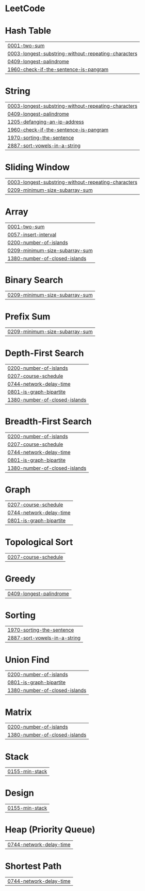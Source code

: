 # LeetCode


# Hash Table
|  |
| ------- |
| [0001-two-sum](https://github.com/AmanVerma2202/LeetCode/tree/master/0001-two-sum) |
| [0003-longest-substring-without-repeating-characters](https://github.com/AmanVerma2202/LeetCode/tree/master/0003-longest-substring-without-repeating-characters) |
| [0409-longest-palindrome](https://github.com/AmanVerma2202/LeetCode/tree/master/0409-longest-palindrome) |
| [1960-check-if-the-sentence-is-pangram](https://github.com/AmanVerma2202/LeetCode/tree/master/1960-check-if-the-sentence-is-pangram) |
# String
|  |
| ------- |
| [0003-longest-substring-without-repeating-characters](https://github.com/AmanVerma2202/LeetCode/tree/master/0003-longest-substring-without-repeating-characters) |
| [0409-longest-palindrome](https://github.com/AmanVerma2202/LeetCode/tree/master/0409-longest-palindrome) |
| [1205-defanging-an-ip-address](https://github.com/AmanVerma2202/LeetCode/tree/master/1205-defanging-an-ip-address) |
| [1960-check-if-the-sentence-is-pangram](https://github.com/AmanVerma2202/LeetCode/tree/master/1960-check-if-the-sentence-is-pangram) |
| [1970-sorting-the-sentence](https://github.com/AmanVerma2202/LeetCode/tree/master/1970-sorting-the-sentence) |
| [2887-sort-vowels-in-a-string](https://github.com/AmanVerma2202/LeetCode/tree/master/2887-sort-vowels-in-a-string) |
# Sliding Window
|  |
| ------- |
| [0003-longest-substring-without-repeating-characters](https://github.com/AmanVerma2202/LeetCode/tree/master/0003-longest-substring-without-repeating-characters) |
| [0209-minimum-size-subarray-sum](https://github.com/AmanVerma2202/LeetCode/tree/master/0209-minimum-size-subarray-sum) |
# Array
|  |
| ------- |
| [0001-two-sum](https://github.com/AmanVerma2202/LeetCode/tree/master/0001-two-sum) |
| [0057-insert-interval](https://github.com/AmanVerma2202/LeetCode/tree/master/0057-insert-interval) |
| [0200-number-of-islands](https://github.com/AmanVerma2202/LeetCode/tree/master/0200-number-of-islands) |
| [0209-minimum-size-subarray-sum](https://github.com/AmanVerma2202/LeetCode/tree/master/0209-minimum-size-subarray-sum) |
| [1380-number-of-closed-islands](https://github.com/AmanVerma2202/LeetCode/tree/master/1380-number-of-closed-islands) |
# Binary Search
|  |
| ------- |
| [0209-minimum-size-subarray-sum](https://github.com/AmanVerma2202/LeetCode/tree/master/0209-minimum-size-subarray-sum) |
# Prefix Sum
|  |
| ------- |
| [0209-minimum-size-subarray-sum](https://github.com/AmanVerma2202/LeetCode/tree/master/0209-minimum-size-subarray-sum) |
# Depth-First Search
|  |
| ------- |
| [0200-number-of-islands](https://github.com/AmanVerma2202/LeetCode/tree/master/0200-number-of-islands) |
| [0207-course-schedule](https://github.com/AmanVerma2202/LeetCode/tree/master/0207-course-schedule) |
| [0744-network-delay-time](https://github.com/AmanVerma2202/LeetCode/tree/master/0744-network-delay-time) |
| [0801-is-graph-bipartite](https://github.com/AmanVerma2202/LeetCode/tree/master/0801-is-graph-bipartite) |
| [1380-number-of-closed-islands](https://github.com/AmanVerma2202/LeetCode/tree/master/1380-number-of-closed-islands) |
# Breadth-First Search
|  |
| ------- |
| [0200-number-of-islands](https://github.com/AmanVerma2202/LeetCode/tree/master/0200-number-of-islands) |
| [0207-course-schedule](https://github.com/AmanVerma2202/LeetCode/tree/master/0207-course-schedule) |
| [0744-network-delay-time](https://github.com/AmanVerma2202/LeetCode/tree/master/0744-network-delay-time) |
| [0801-is-graph-bipartite](https://github.com/AmanVerma2202/LeetCode/tree/master/0801-is-graph-bipartite) |
| [1380-number-of-closed-islands](https://github.com/AmanVerma2202/LeetCode/tree/master/1380-number-of-closed-islands) |
# Graph
|  |
| ------- |
| [0207-course-schedule](https://github.com/AmanVerma2202/LeetCode/tree/master/0207-course-schedule) |
| [0744-network-delay-time](https://github.com/AmanVerma2202/LeetCode/tree/master/0744-network-delay-time) |
| [0801-is-graph-bipartite](https://github.com/AmanVerma2202/LeetCode/tree/master/0801-is-graph-bipartite) |
# Topological Sort
|  |
| ------- |
| [0207-course-schedule](https://github.com/AmanVerma2202/LeetCode/tree/master/0207-course-schedule) |
# Greedy
|  |
| ------- |
| [0409-longest-palindrome](https://github.com/AmanVerma2202/LeetCode/tree/master/0409-longest-palindrome) |
# Sorting
|  |
| ------- |
| [1970-sorting-the-sentence](https://github.com/AmanVerma2202/LeetCode/tree/master/1970-sorting-the-sentence) |
| [2887-sort-vowels-in-a-string](https://github.com/AmanVerma2202/LeetCode/tree/master/2887-sort-vowels-in-a-string) |
# Union Find
|  |
| ------- |
| [0200-number-of-islands](https://github.com/AmanVerma2202/LeetCode/tree/master/0200-number-of-islands) |
| [0801-is-graph-bipartite](https://github.com/AmanVerma2202/LeetCode/tree/master/0801-is-graph-bipartite) |
| [1380-number-of-closed-islands](https://github.com/AmanVerma2202/LeetCode/tree/master/1380-number-of-closed-islands) |
# Matrix
|  |
| ------- |
| [0200-number-of-islands](https://github.com/AmanVerma2202/LeetCode/tree/master/0200-number-of-islands) |
| [1380-number-of-closed-islands](https://github.com/AmanVerma2202/LeetCode/tree/master/1380-number-of-closed-islands) |
# Stack
|  |
| ------- |
| [0155-min-stack](https://github.com/AmanVerma2202/LeetCode/tree/master/0155-min-stack) |
# Design
|  |
| ------- |
| [0155-min-stack](https://github.com/AmanVerma2202/LeetCode/tree/master/0155-min-stack) |
# Heap (Priority Queue)
|  |
| ------- |
| [0744-network-delay-time](https://github.com/AmanVerma2202/LeetCode/tree/master/0744-network-delay-time) |
# Shortest Path
|  |
| ------- |
| [0744-network-delay-time](https://github.com/AmanVerma2202/LeetCode/tree/master/0744-network-delay-time) |